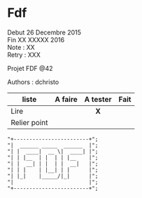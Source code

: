 # Fdf
Debut 26 Decembre 2015  
Fin XX XXXXX 2016  
Note : XX  
Retry : XXX  

Projet FDF @42

Authors : dchristo

liste     | A faire | A tester | Fait
----------|:--------|:--------:|-----:
Lire | | **X** |
Relier point | | |


	"+------------------------+";
	"|  ______ _____  ______  |";
	"| |  ____|  __ \|  ____| |";
	"| | |__  | |  | | |__    |";
	"| |  __| | |  | |  __|   |";
	"| | |    | |__| | |      |";
	"| |_|    |_____/|_|      |";
	"|                        |";
	"+------------------------+";
